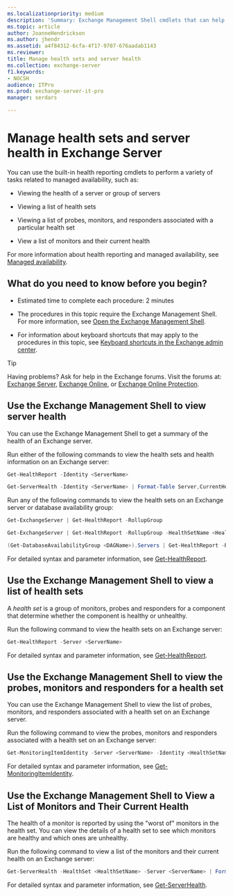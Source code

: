 ```yaml
---
ms.localizationpriority: medium
description: 'Summary: Exchange Management Shell cmdlets that can help you monitor the health of your Exchange organization.'
ms.topic: article
author: JoanneHendrickson
ms.author: jhendr
ms.assetid: a4f84312-6cfa-4f17-9707-676aadab1143
ms.reviewer:
title: Manage health sets and server health
ms.collection: exchange-server
f1.keywords:
- NOCSH
audience: ITPro
ms.prod: exchange-server-it-pro
manager: serdars

---
```


# Manage health sets and server health in Exchange Server

You can use the built-in health reporting cmdlets to perform a variety of tasks related to managed availability, such as:

- Viewing the health of a server or group of servers

- Viewing a list of health sets

- Viewing a list of probes, monitors, and responders associated with a particular health set

- View a list of monitors and their current health

For more information about health reporting and managed availability, see [Managed availability](managed-availability.md).

## What do you need to know before you begin?

- Estimated time to complete each procedure: 2 minutes

- The procedures in this topic require the Exchange Management Shell. For more information, see [Open the Exchange Management Shell](/powershell/exchange/open-the-exchange-management-shell).

- For information about keyboard shortcuts that may apply to the procedures in this topic, see [Keyboard shortcuts in the Exchange admin center](../../about-documentation/exchange-admin-center-keyboard-shortcuts.md).

> [!TIP]
> Having problems? Ask for help in the Exchange forums. Visit the forums at: [Exchange Server](https://social.technet.microsoft.com/forums/office/home?category=exchangeserver), [Exchange Online](https://social.technet.microsoft.com/forums/msonline/home?forum=onlineservicesexchange), or [Exchange Online Protection](https://social.technet.microsoft.com/forums/forefront/home?forum=FOPE).

## Use the Exchange Management Shell to view server health

You can use the Exchange Management Shell to get a summary of the health of an Exchange server.

Run either of the following commands to view the health sets and health information on an Exchange server:

```powershell
Get-HealthReport -Identity <ServerName>
```

```powershell
Get-ServerHealth -Identity <ServerName> | Format-Table Server,CurrentHealthSetState,Name,HealthSetName,AlertValue,HealthGroupName -Auto
```

Run any of the following commands to view the health sets on an Exchange server or database availability group:

```powershell
Get-ExchangeServer | Get-HealthReport -RollupGroup
```

```powershell
Get-ExchangeServer | Get-HealthReport -RollupGroup -HealthSetName <HealthSet>
```

```powershell
(Get-DatabaseAvailabilityGroup <DAGName>).Servers | Get-HealthReport -RollupGroup
```

For detailed syntax and parameter information, see [Get-HealthReport](/powershell/module/exchange/get-healthreport).

## Use the Exchange Management Shell to view a list of health sets

A *health set* is a group of monitors, probes and responders for a component that determine whether the component is healthy or unhealthy.

Run the following command to view the health sets on an Exchange server:

```powershell
Get-HealthReport -Server <ServerName>
```

For detailed syntax and parameter information, see [Get-HealthReport](/powershell/module/exchange/get-healthreport).

## Use the Exchange Management Shell to view the probes, monitors and responders for a health set

You can use the Exchange Management Shell to view the list of probes, monitors, and responders associated with a health set on an Exchange server.

Run the following command to view the probes, monitors and responders associated with a health set on an Exchange server:

```powershell
Get-MonitoringItemIdentity -Server <ServerName> -Identity <HealthSetName> | Format-Table Identity,ItemType,Name -Auto
```

For detailed syntax and parameter information, see [Get-MonitoringItemIdentity](/powershell/module/exchange/get-monitoringitemidentity).

## Use the Exchange Management Shell to View a List of Monitors and Their Current Health

The health of a monitor is reported by using the "worst of" monitors in the health set. You can view the details of a health set to see which monitors are healthy and which ones are unhealthy.

Run the following command to view a list of the monitors and their current health on an Exchange server:

```powershell
Get-ServerHealth -HealthSet <HealthSetName> -Server <ServerName> | Format-Table Name, AlertValue -Auto
```

For detailed syntax and parameter information, see [Get-ServerHealth](/powershell/module/exchange/get-serverhealth).